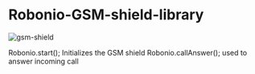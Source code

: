 # Robonio-GSM-shield-library

![gsm-shield](https://user-images.githubusercontent.com/77489853/185864142-f3fdb216-7dd6-45c9-9334-c0466a1c26a3.jpg)

Robonio.start(); Initializes the GSM shield
Robonio.callAnswer();  used to answer incoming call
